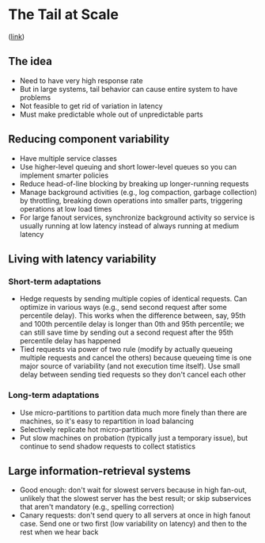 # The Tail at Scale
([link](https://drive.google.com/open?id=0B_10gtxnPV-_NW5MNUlQWExWNlU))

## The idea

- Need to have very high response rate
- But in large systems, tail behavior can cause entire system to have problems
- Not feasible to get rid of variation in latency
- Must make predictable whole out of unpredictable parts

## Reducing component variability

- Have multiple service classes
- Use higher-level queuing and short lower-level queues so you can implement smarter policies
- Reduce head-of-line blocking by breaking up longer-running requests
- Manage background activities (e.g., log compaction, garbage collection) by throttling, breaking down operations into smaller parts, triggering operations at low load times
- For large fanout services, synchronize background activity so service is usually running at low latency instead of always running at medium latency

## Living with latency variability

### Short-term adaptations
- Hedge requests by sending multiple copies of identical requests. Can optimize in various ways (e.g., send second request after some percentile delay). This works when the difference between, say, 95th and 100th percentile delay is longer than 0th and 95th percentile; we can still save time by sending out a second request after the 95th percentile delay has happened
- Tied requests via power of two rule (modify by actually queueing multiple requests and cancel the others) because queueing time is one major source of variability (and not execution time itself). Use small delay between sending tied requests so they don't cancel each other

### Long-term adaptations
- Use micro-partitions to partition data much more finely than there are machines, so it's easy to repartition in load balancing
- Selectively replicate hot micro-partitions
- Put slow machines on probation (typically just a temporary issue), but continue to send shadow requests to collect statistics

## Large information-retrieval systems
- Good enough: don't wait for slowest servers because in high fan-out, unlikely that the slowest server has the best result; or skip subservices that aren't mandatory (e.g., spelling correction)
- Canary requests: don't send query to all servers at once in high fanout case. Send one or two first (low variability on latency) and then to the rest when we hear back
